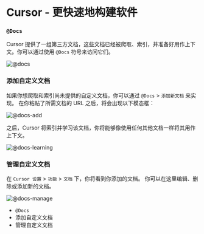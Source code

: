 # Cursor - 更快速地构建软件

### `@Docs`

Cursor 提供了一组第三方文档，这些文档已经被爬取、索引，并准备好用作上下文。你可以通过使用 `@Docs` 符号来访问它们。

![@docs](https://mintlify.s3-us-west-1.amazonaws.com/cursor/images/context/@docs.png)

### 添加自定义文档

如果你想爬取和索引尚未提供的自定义文档，你可以通过 `@Docs` > `添加新文档` 来实现。
在你粘贴了所需文档的 URL 之后，将会出现以下模态框：

![@docs-add](https://mintlify.s3-us-west-1.amazonaws.com/cursor/images/context/@docs-add.png)

之后，Cursor 将索引并学习该文档，你将能够像使用任何其他文档一样将其用作上下文。

![@docs-learning](https://mintlify.s3-us-west-1.amazonaws.com/cursor/images/context/@docs-learning.png)

### 管理自定义文档

在 `Cursor 设置` > `功能` > `文档` 下，你将看到你添加的文档。
你可以在这里编辑、删除或添加新的文档。

![@docs-manage](https://mintlify.s3-us-west-1.amazonaws.com/cursor/images/context/@docs-manage.png)

- `@Docs`
- 添加自定义文档
- 管理自定义文档
